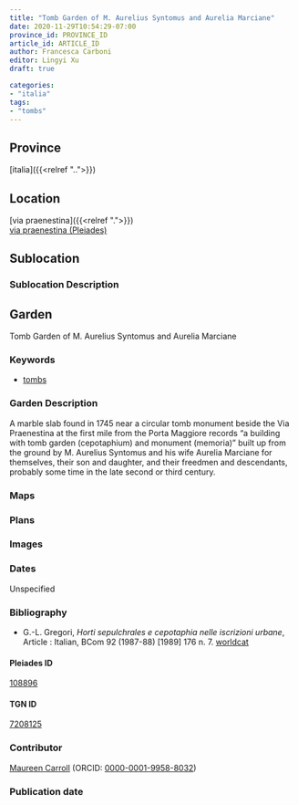 ```yaml
---
title: "Tomb Garden of M. Aurelius Syntomus and Aurelia Marciane"
date: 2020-11-29T10:54:29-07:00
province_id: PROVINCE_ID
article_id: ARTICLE_ID
author: Francesca Carboni
editor: Lingyi Xu
draft: true

categories:
- "italia"
tags:
- "tombs"
---
```


## Province
[italia]({{<relref "..">}})

## Location

[via praenestina]({{<relref ".">}}) \
[via praenestina (Pleiades)](https://pleiades.stoa.org/places/622606468)

<!--### Location Description-->

<!-- LEAVE THIS BLANK FOR NOW -->

## Sublocation

### Sublocation Description

## Garden

Tomb Garden of M. Aurelius Syntomus and Aurelia Marciane

### Keywords

- [tombs](http://vocab.getty.edu/page/aat/300005926)

### Garden Description
A marble slab found in 1745 near a circular tomb monument beside the Via Praenestina at the first mile from the Porta Maggiore records “a building with tomb garden (cepotaphium) and monument (memoria)” built up from the ground by M. Aurelius Syntomus and his wife Aurelia Marciane for themselves, their son and daughter, and their freedmen and descendants, probably some time in the late second or third century.

### Maps

<!--
{{< figure src="IMG_URL" alt="ALT_TEXT" title="CAPTION" >}}
-->

### Plans

### Images

### Dates
Unspecified

### Bibliography
- G.-L. Gregori, *Horti sepulchrales e cepotaphia nelle iscrizioni urbane*, Article : Italian, BCom 92 (1987-88) [1989] 176 n. 7. [worldcat](https://www.worldcat.org/title/horti-sepulchrales-e-cepotaphia-nelle-iscrizioni-urbane/oclc/886794800&referer=brief_results)

<!--#### Periodo ID-->

<!-- [PERIODO_ID](https://pleiades.stoa.org/places/PLEIADES_ID) -->

#### Pleiades ID

[108896](https://pleiades.stoa.org/places/108896)

#### TGN ID
[7208125](http://vocab.getty.edu/page/tgn/7208125)

### Contributor

[Maureen Carroll](link) (ORCID: [0000-0001-9958-8032](https://orcid.org/0000-0001-9958-8032))  

### Publication date

<!--### Related articles-->

<!-- Links to other related articles. Leave blank for now -->
